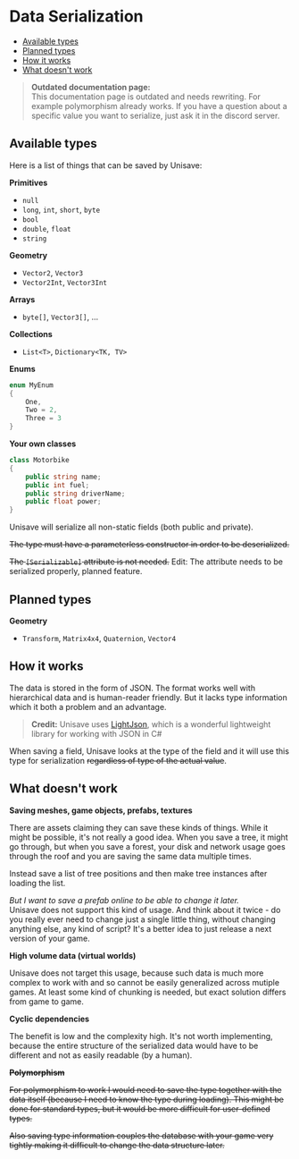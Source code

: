 # Data Serialization

- [Available types](#available-types)
- [Planned types](#planned-types)
- [How it works](#how-it-works)
- [What doesn't work](#what-doesnt-work)


> **Outdated documentation page:**<br>
> This documentation page is outdated and needs rewriting. For example polymorphism already works. If you have a question about a specific value you want to serialize, just ask it in the discord server.


<a name="available-types"></a>
## Available types

Here is a list of things that can be saved by Unisave:

**Primitives**

- `null`
- `long`, `int`, `short`, `byte`
- `bool`
- `double`, `float`
- `string`

**Geometry**

- `Vector2`, `Vector3`
- `Vector2Int`, `Vector3Int`

**Arrays**

- `byte[]`, `Vector3[]`, ...

**Collections**

- `List<T>`, `Dictionary<TK, TV>`

**Enums**

```cs
enum MyEnum
{
    One,
    Two = 2,
    Three = 3
}
```

**Your own classes**

```cs
class Motorbike
{
    public string name;
    public int fuel;
    public string driverName;
    public float power;
}
```

Unisave will serialize all non-static fields (both public and private).

~~The type must have a parameterless constructor in order to be deserialized.~~

~~The `[Serializable]` attribute is not needed.~~ Edit: The attribute needs to be serialized properly, planned feature.


<a name="planned-types"></a>
## Planned types

**Geometry**

- `Transform`, `Matrix4x4`, `Quaternion`, `Vector4`


<a name="how-it-works"></a>
## How it works

The data is stored in the form of JSON. The format works well with hierarchical data and is human-reader friendly. But it lacks type information which it both a problem and an advantage.

> **Credit:** Unisave uses [LightJson](https://github.com/MarcosLopezC/LightJson), which is a wonderful lightweight library for working with JSON in C#

When saving a field, Unisave looks at the type of the field and it will use this type for serialization ~~regardless of type of the actual value~~.


<a name="what-doesnt-work"></a>
## What doesn't work

**Saving meshes, game objects, prefabs, textures**

There are assets claiming they can save these kinds of things. While it might be possible, it's not really a good idea. When you save a tree, it might go through, but when you save a forest, your disk and network usage goes through the roof and you are saving the same data multiple times.

Instead save a list of tree positions and then make tree instances after loading the list.

*But I want to save a prefab online to be able to change it later.*<br>
Unisave does not support this kind of usage. And think about it twice - do you really ever need to change just a single little thing, without changing anything else, any kind of script? It's a better idea to just release a next version of your game.

**High volume data (virtual worlds)**

Unisave does not target this usage, because such data is much more complex to work with and so cannot be easily generalized across mutiple games. At least some kind of chunking is needed, but exact solution differs from game to game.

**Cyclic dependencies**

The benefit is low and the complexity high. It's not worth implementing, because the entire structure of the serialized data would have to be different and not as easily readable (by a human).

~~**Polymorphism**~~

~~For polymorphism to work I would need to save the type together with the data itself (because I need to know the type during loading). This might be done for standard types, but it would be more difficult for user-defined types.~~

~~Also saving type information couples the database with your game very tightly making it difficult to change the data structure later.~~
